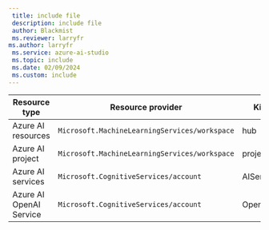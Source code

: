 ```yaml
---
 title: include file
 description: include file
 author: Blackmist
 ms.reviewer: larryfr
ms.author: larryfr
 ms.service: azure-ai-studio
 ms.topic: include
 ms.date: 02/09/2024
 ms.custom: include
---
```


|Resource type|Resource provider|Kind|
|---|---|---|
|Azure AI resources|`Microsoft.MachineLearningServices/workspace`|hub|
|Azure AI project|`Microsoft.MachineLearningServices/workspace`|project|
|Azure AI services|`Microsoft.CognitiveServices/account`|AIServices|
|Azure AI OpenAI Service|`Microsoft.CognitiveServices/account`|OpenAI|